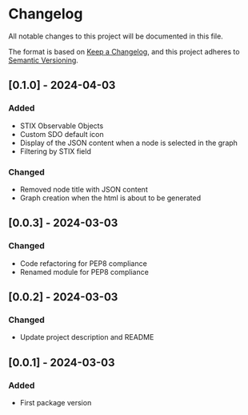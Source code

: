 # Changelog

All notable changes to this project will be documented in this file.

The format is based on [Keep a Changelog](https://keepachangelog.com/en/1.1.0/),
and this project adheres to [Semantic Versioning](https://semver.org/spec/v2.0.0.html).


## [0.1.0] - 2024-04-03

### Added

- STIX Observable Objects
- Custom SDO default icon
- Display of the JSON content when a node is selected in the graph
- Filtering by STIX field

### Changed

- Removed node title with JSON content
- Graph creation when the html is about to be generated

## [0.0.3] - 2024-03-03

### Changed

- Code refactoring for PEP8 compliance
- Renamed module for PEP8 compliance

## [0.0.2] - 2024-03-03

### Changed

- Update project description and README

## [0.0.1] - 2024-03-03

### Added

- First package version
